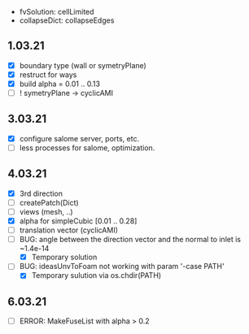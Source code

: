 - fvSolution: cellLimited
- collapseDict: collapseEdges

## 1.03.21
- [x] boundary type (wall or symetryPlane)
- [x] restruct for ways
- [x] build alpha = 0.01 .. 0.13
- [ ] ! symetryPlane -> cyclicAMI

## 3.03.21
- [x] configure salome server, ports, etc.
- [ ] less processes for salome, optimization.

## 4.03.21
- [x] 3rd direction
- [ ] createPatch(Dict)
- [ ] views (mesh, ..)
- [x] alpha for simpleCubic [0.01 .. 0.28]
- [ ] translation vector (cyclicAMI)
- [ ] BUG: angle between the direction vector and the normal to inlet is ~1.4e-14 
    - [x] Temporary solution
- [ ] BUG: ideasUnvToFoam not working with param '-case PATH'
    - [x] Temporary sulution via os.chdir(PATH)

## 6.03.21
- [ ] ERROR: MakeFuseList with alpha > 0.2

